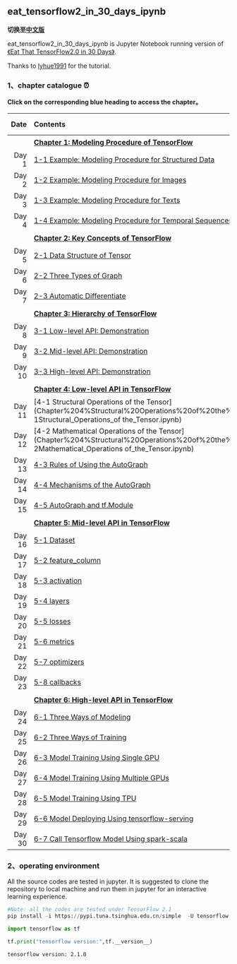 ## eat_tensorflow2_in_30_days_ipynb

**切换至[中文版](https://github.com/Amberlan1001/eat_tensorflow2_in_30_days_ipynb)**

eat_tensorflow2_in_30_days_ipynb is Jupyter Notebook running version of [《Eat That TensorFlow2.0 in 30 Days》](https://github.com/lyhue1991/eat_tensorflow2_in_30_days/tree/english).
  
Thanks to [lyhue1991](https://github.com/lyhue1991) for the tutorial.


### 1、chapter catalogue ⏰

**Click on the corresponding blue heading to access the chapter。**

|Date |Contents                                                       | Difficulties   | Est. Time | Status|
|----:|:--------------------------------------------------------------|-----------:|----------:|-----:|
|&nbsp;|[**Chapter 1: Modeling Procedure of TensorFlow**](Chapter%201%20Modeling%20Procedure%20of%20TensorFlow/Chapter1.md)    |⭐️   |   0hour   |✅    |
|Day 1 |  [1-1 Example: Modeling Procedure for Structured Data](Chapter%201%20Modeling%20Procedure%20of%20TensorFlow/1-1Example_Modeling_Procedure_for_Structured_Data.ipynb)    | ⭐️⭐️⭐️ |   1hour    |✅    |
|Day 2 |[1-2 Example: Modeling Procedure for Images](Chapter%201%20Modeling%20Procedure%20of%20TensorFlow/1-2Example_Modeling_Procedure_for_Images.ipynb)    | ⭐️⭐️⭐️⭐️  |   2hour    |✅    |
|Day 3 |  [1-3 Example: Modeling Procedure for Texts](Chapter%201%20Modeling%20Procedure%20of%20TensorFlow/1-3Example_Modeling_Procedure_for_Texts.ipynb)   | ⭐️⭐️⭐️⭐️⭐️  |   2hour    |✅    |
|Day 4 |  [1-4 Example: Modeling Procedure for Temporal Sequences](Chapter%201%20Modeling%20Procedure%20of%20TensorFlow/1-4Example_Modeling_Procedure_for_Temporal_Sequences.ipynb)   | ⭐️⭐️⭐️⭐️⭐️  |   2hour    |✅    |
|&nbsp;    |[**Chapter 2: Key Concepts of TensorFlow**](Chapter%202%20Key%20Concepts%20of%20TensorFlow/Chapter2.md)  | ⭐️  |  0hour |✅  |
|Day 5 |  [2-1 Data Structure of Tensor](Chapter%202%20Key%20Concepts%20of%20TensorFlow/2-1Data_Structure.ipynb)  | ⭐️⭐️⭐️⭐️   |   1hour    |✅    |
|Day 6 |  [2-2 Three Types of Graph](Chapter%202%20Key%20Concepts%20of%20TensorFlow/2-2Three_Types_of_Graph.ipynb)  | ⭐️⭐️⭐️⭐️⭐️   |   2hour    |✅    |
|Day 7 |  [2-3 Automatic Differentiate](Chapter%202%20Key%20Concepts%20of%20TensorFlow/2-3Automatic_Differentiate.ipynb)  | ⭐️⭐️⭐️   |   1hour    |✅    |
|&nbsp; |[**Chapter 3: Hierarchy of TensorFlow**](Chapter%203%20Hierarchy%20of%20TensorFlow/Chapter3.md) |   ⭐️  |  0hour   |✅  |
|Day 8 |  [3-1 Low-level API: Demonstration](Chapter%203%20Hierarchy%20of%20TensorFlow/3-1Low-level_API_Demonstration.ipynb)   | ⭐️⭐️   |   0.5hour    |✅   |
|Day 9 |  [3-2 Mid-level API: Demonstration](Chapter%203%20Hierarchy%20of%20TensorFlow/3-2Mid-level_API_Demonstration.ipynb)   | ⭐️⭐️⭐️   |   0.5hour    |✅  |
|Day 10 |  [3-3 High-level API: Demonstration](Chapter%203%20Hierarchy%20of%20TensorFlow/3-3High-level_API_Demonstration.ipynb)  | ⭐️⭐️⭐️   |   0.5hour    |✅  |
|&nbsp; |[**Chapter 4: Low-level API in TensorFlow**](Chapter%204%20Key%20Concepts%20of%20TensorFlow/Chapter4.md) |⭐️    | 0hour|✅  |
|Day 11|  [4-1 Structural Operations of the Tensor](Chapter%204%Structural%20Operations%20of%20the%20Tensor/4-1Structural_Operations_of the_Tensor.ipynb)  | ⭐️⭐️⭐️⭐️⭐️   |   2hour    |✅   |
|Day 12|  [4-2 Mathematical Operations of the Tensor](Chapter%204%Structural%20Operations%20of%20the%20Tensor/4-2Mathematical_Operations of_the_Tensor.ipynb)   | ⭐️⭐️⭐️⭐️   |   1hour    |✅  |
|Day 13|  [4-3 Rules of Using the AutoGraph](Chapter%204%Structural%20Operations%20of%20the%20Tensor/4-3Rules_of_Using_the_AutoGraph.ipynb)| ⭐️⭐️⭐️   |   0.5hour    |✅  |
|Day 14|  [4-4 Mechanisms of the AutoGraph](Chapter%204%Structural%20Operations%20of%20the%20Tensor/4-4Mechanisms_of_the_AutoGraph.ipynb)    | ⭐️⭐️⭐️⭐️⭐️   |   2hour    |✅  |
|Day 15|  [4-5 AutoGraph and tf.Module](Chapter%204%Structural%20Operations%20of%20the%20Tensor/4-5AutoGraph_and_tf.Module.ipynb)  | ⭐️⭐️⭐️⭐️   |   1hour    |✅  |
|&nbsp; |[**Chapter 5: Mid-level API in TensorFlow**](Chapter%205%Mid-level%20API%20in%20TensorFlow/Chapter5.md) |  ⭐️  | 0hour|✅ |
|Day 16|  [5-1 Dataset](Chapter%205%Mid-level%20API%20in%20TensorFlow/5-1Dataset.ipynb)   | ⭐️⭐️⭐️⭐️⭐️   |   2hour    |✅  |
|Day 17|  [5-2 feature_column](Chapter%205%Mid-level%20API%20in%20TensorFlow/5-2feature_column.ipynb)   | ⭐️⭐️⭐️⭐️   |   1hour    ✅  |
|Day 18|  [5-3 activation](Chapter%205%Mid-level%20API%20in%20TensorFlow/5-3activation.ipynb)    | ⭐️⭐️⭐️   |   0.5hour    |✅   |
|Day 19|  [5-4 layers](Chapter%205%Mid-level%20API%20in%20TensorFlow/5-4layers.ipynb)  | ⭐️⭐️⭐️   |   1hour    |✅  |
|Day 20|  [5-5 losses](Chapter%205%Mid-level%20API%20in%20TensorFlow/5-5losses.ipynb)    | ⭐️⭐️⭐️   |   1hour    |✅  |
|Day 21|  [5-6 metrics](Chapter%205%Mid-level%20API%20in%20TensorFlow/5-6metrics.ipynb)    | ⭐️⭐️⭐️   |   1hour    |✅   |
|Day 22|  [5-7 optimizers](Chapter%205%Mid-level%20API%20in%20TensorFlow/5-7optimizers.ipynb)    | ⭐️⭐️⭐️   |   0.5hour    |✅   |
|Day 23|  [5-8 callbacks](Chapter%205%Mid-level%20API%20in%20TensorFlow/5-8callbacks.ipynb)   | ⭐️⭐️⭐️⭐️   |   1hour    |✅   |
|&nbsp; |[**Chapter 6: High-level API in TensorFlow**](./六、TensorFlow的高阶API.md)|    ⭐️ | 0hour|🛠️  |
|Day 24|  [6-1 Three Ways of Modeling](./6-1,构建模型的3种方法.md)   | ⭐️⭐️⭐️   |   1hour    |🛠️ |
|Day 25|  [6-2 Three Ways of Training](./6-2,训练模型的3种方法.md)  | ⭐️⭐️⭐️⭐️   |   1hour    |🛠️   |
|Day 26|  [6-3 Model Training Using Single GPU](./6-3,使用单GPU训练模型.md)    | ⭐️⭐️   |   0.5hour    |🛠️   |
|Day 27|  [6-4 Model Training Using Multiple GPUs](./6-4,使用多GPU训练模型.md)    | ⭐️⭐️   |   0.5hour    |🛠️  |
|Day 28|  [6-5 Model Training Using TPU](./6-5,使用TPU训练模型.md)   | ⭐️⭐️   |   0.5hour    |🛠️  |
|Day 29| [6-6 Model Deploying Using tensorflow-serving](./6-6,使用tensorflow-serving部署模型.md) | ⭐️⭐️⭐️⭐️| 1hour |🛠️   |
|Day 30| [6-7 Call Tensorflow Model Using spark-scala](./6-7,使用spark-scala调用tensorflow模型.md) | ⭐️⭐️⭐️⭐️⭐️|2hour|🛠️  |

### 2、operating environment


All the source codes are tested in jupyter. It is suggested to clone the repository to local machine and run them in jupyter for an interactive learning experience.

```python
#Note: all the codes are tested under TensorFlow 2.1
pip install -i https://pypi.tuna.tsinghua.edu.cn/simple  -U tensorflow
```

```python
import tensorflow as tf

tf.print("tensorflow version:",tf.__version__)
```

```
tensorflow version: 2.1.0
```
